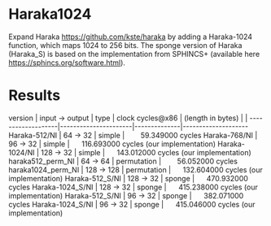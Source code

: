 # Haraka1024

Expand Haraka https://github.com/kste/haraka by adding a Haraka-1024 function, which maps 1024 to 256 bits. The sponge version of Haraka (Haraka_S) is based on the implementation from SPHINCS+ (available here https://sphincs.org/software.html).

# Results

version            |  input -> output     |  type        | clock cycles@x86
                   |  (length in bytes)   |              | 
-------------------|----------------------|--------------|--------------------
Haraka-512/NI      |            64 ->  32 | simple       |&nbsp;&nbsp;&nbsp;&nbsp;&nbsp;&nbsp;&nbsp;&nbsp;59.349000 cycles
Haraka-768/NI      |            96 ->  32 | simple       |&nbsp;&nbsp;&nbsp;&nbsp;&nbsp;&nbsp;116.693000 cycles (our implementation)
Haraka-1024/NI     |      128 ->  32      | simple       |&nbsp;&nbsp;&nbsp;&nbsp;&nbsp;&nbsp;143.012000 cycles (our implementation)
haraka512_perm_NI  |            64 ->  64 | permutation  |&nbsp;&nbsp;&nbsp;&nbsp;&nbsp;&nbsp;&nbsp;&nbsp;56.052000 cycles
haraka1024_perm_NI |      128 -> 128      | permutation  |&nbsp;&nbsp;&nbsp;&nbsp;&nbsp;&nbsp;132.604000 cycles (our implementation)
Haraka-512_S/NI    |      128 ->  32      | sponge       |&nbsp;&nbsp;&nbsp;&nbsp;&nbsp;&nbsp;470.932000 cycles
Haraka-1024_S/NI   |      128 ->  32      | sponge       |&nbsp;&nbsp;&nbsp;&nbsp;&nbsp;&nbsp;415.238000 cycles (our implementation)
Haraka-512_S/NI    |            96 ->  32 | sponge       |&nbsp;&nbsp;&nbsp;&nbsp;&nbsp;&nbsp;382.071000 cycles
Haraka-1024_S/NI   |            96 ->  32 | sponge       |&nbsp;&nbsp;&nbsp;&nbsp;&nbsp;&nbsp;415.046000 cycles (our implementation)
